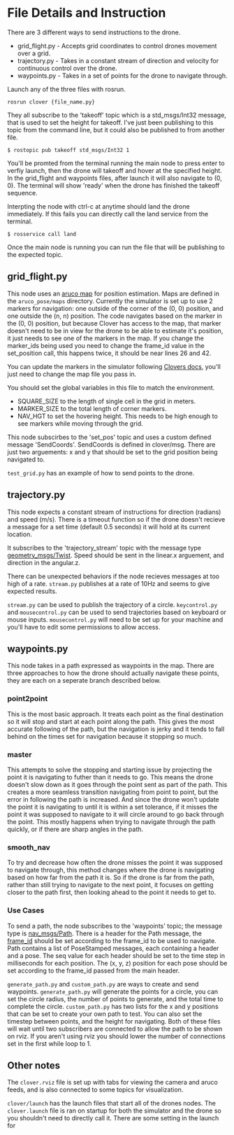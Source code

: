# File Details and Instruction
There are 3 different ways to send instructions to the drone. 

* grid_flight.py - Accepts grid coordinates to control drones movement over a grid.
* trajectory.py - Takes in a constant stream of direction and velocity for continuous control over the drone.
* waypoints.py - Takes in a set of points for the drone to navigate through.

Launch any of the three files with rosrun. 
```
rosrun clover {file_name.py}
```

They all subscribe to the 'takeoff' topic which is a std_msgs/Int32 message, that is used to set the height for takeoff. I've just been publishing to this topic from the command line, but it could also be published to from another file.
```
$ rostopic pub takeoff std_msgs/Int32 1
```
You'll be promted from the terminal running the main node to press enter to verfiy launch, then the drone will takeoff and hover at the specified height. In the grid_flight and waypoints files, after launch it will also navigate to (0, 0). The terminal will show 'ready' when the drone has finished the takeoff sequence.

Interpting the node with ctrl-c at anytime should land the drone immediately. If this fails you can directly call the land service from the terminal.
```
$ rosservice call land
```

Once the main node is running you can run the file that will be publishing to the expected topic.

## grid_flight.py
This node uses an [aruco map](https://clover.coex.tech/en/aruco_map.html) for position estimation. Maps are defined in the `aruco_pose/maps` directory. Currently the simulator is set up to use 2 markers for navigation: one outside of the corner of the (0, 0) position, and one outside the (n, n) position. The code navigates based on the marker in the (0, 0) position, but because Clover has access to the map, that marker doesn't need to be in view for the drone to be able to estimate it's position, it just needs to see one of the markers in the map. If you change the marker_ids being used you need to change the frame_id value in the set_position call, this happens twice, it should be near lines 26 and 42. 

You can update the markers in the simulator following [Clovers docs](https://clover.coex.tech/en/simulation_usage.html#changing-the-map-of-aruco-markers-in-the-simulator), you'll just need to change the map file you pass in.

You should set the global variables in this file to match the environment.
* SQUARE_SIZE to the length of single cell in the grid in meters.
* MARKER_SIZE to the total length of corner markers.
* NAV_HGT to set the hovering height. This needs to be high enough to see markers while moving through the grid.

This node subscirbes to the 'set_pos' topic and uses a custom defined message 'SendCoords'. SendCoords is defined in clover/msg. There are just two arguements: x and y that should be set to the grid position being navigated to.

`test_grid.py` has an example of how to send points to the drone.


## trajectory.py
This node expects a constant stream of instructions for direction (radians) and speed (m/s). There is a timeout function so if the drone doesn't recieve a message for a set time (default 0.5 seconds) it will hold at its current location.

It subscribes to the 'trajectory_stream' topic with the message type [geometry_msgs/Twist](http://docs.ros.org/en/noetic/api/geometry_msgs/html/msg/Twist.html). Speed should be sent in the linear.x arguement, and direction in the angular.z.

There can be unexpected behaviors if the node recieves messages at too high of a rate. `stream.py` publishes at a rate of 10Hz and seems to give expected results. 

`stream.py` can be used to publish the trajectory of a circle. `keycontrol.py` and `mousecontrol.py` can be used to send trajectories based on keyboard or mouse inputs. `mousecontrol.py` will need to be set up for your machine and you'll have to edit some permissions to allow access. 


## waypoints.py
This node takes in a path expressed as waypoints in the map. There are three approaches to how the drone should actually navigate these points, they are each on a seperate branch described below. 

### point2point
This is the most basic approach. It treats each point as the final destination so it will stop and start at each point along the path. This gives the most accurate following of the path, but the navigation is jerky and it tends to fall behind on the times set for navigation because it stopping so much.

### master
This attempts to solve the stopping and starting issue by projecting the point it is navigating to futher than it needs to go. This means the drone doesn't slow down as it goes through the point sent as part of the path. This creates a more seamless transition navigating from point to point, but the error in following the path is increased. And since the drone won't update the point it is navigating to until it is within a set tolerance, if it misses the point it was supposed to navigate to it will circle around to go back through the point. This mostly happens when trying to navigate through the path quickly, or if there are sharp angles in the path.

### smooth_nav
To try and decrease how often the drone misses the point it was supposed to navigate through, this method changes where the drone is navigating based on how far from the path it is. So if the drone is far from the path, rather than still trying to navigate to the next point, it focuses on getting closer to the path first, then looking ahead to the point it needs to get to. 

### Use Cases
To send a path, the node subscribes to the 'waypoints' topic; the message type is [nav_msgs/Path](http://docs.ros.org/en/noetic/api/nav_msgs/html/msg/Path.html). There is a header for the Path message, the [frame_id](https://clover.coex.tech/en/frames.html) should be set according to the frame_id to be used to navigate. Path contains a list of PoseStamped messages, each containing a header and a pose. The seq value for each header should be set to the time step in milliseconds for each position. The (x, y, z) position for each pose should be set according to the frame_id passed from the main header.

`generate_path.py` and `custom_path.py` are ways to create and send waypoints. `generate_path.py` will generate the points for a circle, you can set the circle radius, the number of points to generate, and the total time to complete the circle. `custom_path.py` has two lists for the x and y positions that can be set to create your own path to test. You can also set the timestep between points, and the height for navigating. Both of these files will wait until two subscribers are connected to allow the path to be shown on rviz. If you aren't using rviz you should lower the number of connections set in the first while loop to 1. 

## Other notes
The `clover.rviz` file is set up with tabs for viewing the camera and aruco feeds, and is also connected to some topics for visualization. 

`clover/launch` has the launch files that start all of the drones nodes. The `clover.launch` file is ran on startup for both the simulator and the drone so you shouldn't need to directly call it. There are some setting in the launch for 